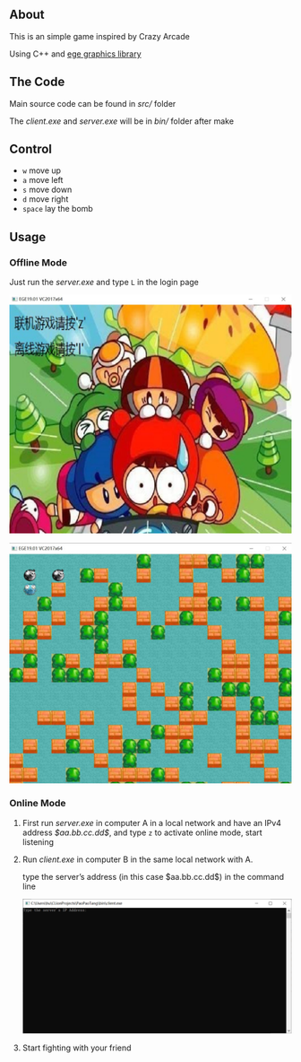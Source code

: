 ## About

This is an simple game inspired by Crazy Arcade 

Using C++ and [ege graphics library](https://xege.org/)

## The Code

Main source code can be found in *src/* folder

The *client.exe* and *server.exe* will be in *bin/* folder after make

## Control

* `w` move up
* `a` move left
* `s` move down
* `d` move right
* `space` lay the bomb

## Usage

### Offline Mode

Just run the *server.exe* and type `L` in the login page

![](https://raw.githubusercontent.com/hujunhan/cloudimage/master/img/paopaotang-server-main.jpg)

![](https://raw.githubusercontent.com/hujunhan/cloudimage/master/img/ppt-server-main.jpg)

### Online Mode

1. First run *server.exe* in computer A in a local network and have an IPv4 address *\$aa.bb.cc.dd\$*, and type `z` to activate online mode, start listening

2. Run *client.exe* in computer B in the same local network with A.

   type the server’s address (in this case \$aa.bb.cc.dd\$) in the command line 

   ![](https://raw.githubusercontent.com/hujunhan/cloudimage/master/img/ppt-client.png)

3. Start fighting with your friend

